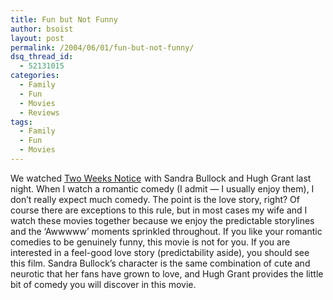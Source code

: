 ```yaml
---
title: Fun but Not Funny
author: bsoist
layout: post
permalink: /2004/06/01/fun-but-not-funny/
dsq_thread_id:
  - 52131015
categories:
  - Family
  - Fun
  - Movies
  - Reviews
tags:
  - Family
  - Fun
  - Movies
---
```

We watched <a href="http://www.amazon.com/gp/product/B0014DQSGW/ref=as_li_tl?ie=UTF8&camp=1789&creative=390957&creativeASIN=B0014DQSGW&linkCode=as2&tag=weifyoasme-20&linkId=WVTLDNVYT7PVGQSF">Two Weeks Notice</a><img src="http://ir-na.amazon-adsystem.com/e/ir?t=weifyoasme-20&l=as2&o=1&a=B0014DQSGW" width="1" height="1" border="0" alt="" style="border:none !important; margin:0px !important;" /> with Sandra Bullock and Hugh Grant last night. When I watch a romantic comedy (I admit &#8212; I usually enjoy them), I don&#8217;t really expect much comedy. The point is the love story, right? Of course there are exceptions to this rule, but in most cases my wife and I watch these movies together because we enjoy the predictable storylines and the &#8216;Awwwww&#8217; moments sprinkled throughout. If you like your romantic comedies to be genuinely funny, this movie is not for you. If you are interested in a feel-good love story (predictability aside), you should see this film. Sandra Bullock&#8217;s character is the same combination of cute and neurotic that her fans have grown to love, and Hugh Grant provides the little bit of comedy you will discover in this movie.


